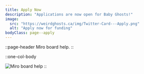 ```yaml
---
title: Apply Now
description: "Applications are now open for Baby Ghosts!"
image:
  src: "https://weirdghosts.ca/img/Twitter-Card---Apply.png"
  alt: "Apply now for funding"
bodyClass: page--apply
---
```


::page-header
Miro board help.
::

::one-col-body

![Miro board help](/img/miro-board-help.gif)
::
